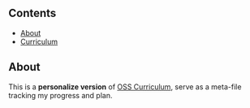 
## Contents

- [About](#about)
- [Curriculum](#curriculum)

## About

This is a **personalize version** of [OSS Curriculum](https://github.com/open-source-society/computer-science), serve as a meta-file tracking my progress and plan.


